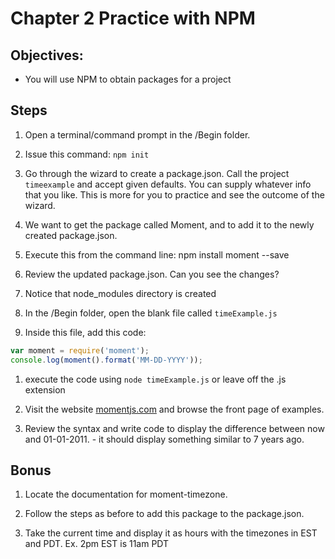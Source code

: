 # Chapter 2 Practice with NPM
## Objectives:
* You will use NPM to obtain packages for a project

## Steps

1. Open a terminal/command prompt in the /Begin folder. 

1. Issue this command:
`npm init`

1. Go through the wizard to create a package.json. Call the project `timeexample` and accept given defaults. You can supply whatever info that you like. This is more for you to practice and see the outcome of the wizard.

1. We want to get the package called Moment, and to add it to the newly created package.json.

1. Execute this from the command line:
npm install moment --save

1. Review the updated package.json. Can you see the changes? 

1. Notice that node_modules directory is created

1. In the /Begin folder, open the blank file called `timeExample.js`

1. Inside this file, add this code:
```javascript
var moment = require('moment');
console.log(moment().format('MM-DD-YYYY'));
```
1. execute the code using `node timeExample.js` or leave off the .js extension

1. Visit the website [momentjs.com](http://momentjs.com) and browse the front page of examples.

1. Review the syntax and write code to display the difference between now and 01-01-2011.  - it should display something similar to 7 years ago.


## Bonus ##

1. Locate the documentation for moment-timezone.

1. Follow the steps as before to add this package to the package.json.

1. Take the current time and display it as hours with the timezones in EST and PDT.
Ex. 2pm EST is 11am PDT

